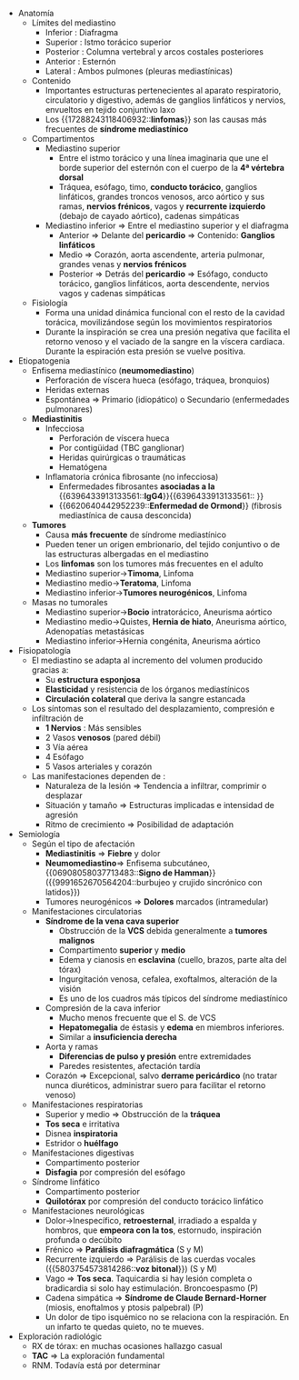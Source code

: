 - Anatomía
    - Límites del mediastino
        - Inferior : Diafragma
        - Superior : Istmo torácico superior
        - Posterior : Columna vertebral y arcos costales posteriores
        - Anterior : Esternón
        - Lateral : Ambos pulmones (pleuras mediastínicas)
    - Contenido
        - Importantes estructuras pertenecientes al aparato respiratorio, circulatorio y digestivo, además de ganglios linfáticos y nervios, envueltos en tejido conjuntivo laxo
        - Los {{17288243118406932::**linfomas**}} son las causas más frecuentes de **síndrome mediastínico**
    - Compartimentos
        - Mediastino superior
            - Entre el istmo torácico y una línea imaginaria que une el borde superior del esternón con el cuerpo de la **4ª vértebra dorsal**
            - Tráquea, esófago, timo, **conducto torácico**, ganglios linfáticos, grandes troncos venosos, arco aórtico y sus ramas, **nervios frénicos**, vagos y **recurrente izquierdo** (debajo de cayado aórtico), cadenas simpáticas
        - Mediastino inferior ⇒ Entre el mediastino superior y el diafragma
            - Anterior ⇒ Delante del **pericardio** ⇒ Contenido: **Ganglios linfáticos**
            - Medio ⇒ Corazón, aorta ascendente, arteria pulmonar, grandes venas y **nervios frénicos**
            - Posterior ⇒ Detrás del **pericardio** ⇒ Esófago, conducto torácico, ganglios linfáticos, aorta descendente, nervios vagos y cadenas simpáticas
    - Fisiología
        - Forma una unidad dinámica funcional con el resto de la cavidad torácica, movilizándose según los movimientos respiratorios
        - Durante la inspiración se crea una presión negativa que facilita el retorno venoso y el vaciado de la sangre en la víscera cardiaca. Durante la espiración esta presión se vuelve positiva.
- Etiopatogenia
    - Enfisema mediastínico (**neumomediastino**)
        - Perforación de víscera hueca (esófago, tráquea, bronquios)
        - Heridas externas
        - Espontánea ⇒ Primario (idiopático) o Secundario (enfermedades pulmonares)
    - **Mediastinitis**
        - Infecciosa
            - Perforación de víscera hueca
            - Por contigüidad (TBC ganglionar)
            - Heridas quirúrgicas o traumáticas
            - Hematógena
        - Inflamatoria crónica fibrosante (no infecciosa)
            - Enfermedades fibrosantes **asociadas a la** {{6396433913133561::**IgG4**}}{{6396433913133561:: }}
            - {{6620640442952239::**Enfermedad de Ormond**}} (fibrosis mediastínica de causa desconcida)
    - **Tumores**
        - Causa **más frecuente** de síndrome mediastínico
        - Pueden tener un origen embrionario, del tejido conjuntivo o de las estructuras albergadas en el mediastino
        - Los **linfomas** son los tumores más frecuentes en el adulto
        - Mediastino superior→**Timoma**, Linfoma
        - Mediastino medio→**Teratoma**, Linfoma
        - Mediastino inferior→**Tumores neurogénicos**, Linfoma
    - Masas no tumorales
        - Mediastino superior→**Bocio** intratorácico, Aneurisma aórtico
        - Mediastino medio→Quistes, **Hernia de hiato**, Aneurisma aórtico, Adenopatías metastásicas
        - Mediastino inferior→Hernia congénita, Aneurisma aórtico
- Fisiopatología
    - El mediastino se adapta al incremento del volumen producido gracias a:
        - Su **estructura esponjosa**
        - **Elasticidad** y resistencia de los órganos mediastínicos
        - **Circulación colateral** que deriva la sangre estancada
    - Los síntomas son el resultado del desplazamiento, compresión e infiltración de
        - **1 Nervios** : Más sensibles
        - 2 Vasos **venosos** (pared débil)
        - 3 Vía aérea
        - 4 Esófago
        - 5 Vasos arteriales y corazón
    - Las manifestaciones dependen de :
        - Naturaleza de la lesión ⇒ Tendencia a infiltrar, comprimir o desplazar
        - Situación y tamaño ⇒ Estructuras implicadas e intensidad de agresión
        - Ritmo de crecimiento ⇒ Posibilidad de adaptación
- Semiología
    - Según el tipo de afectación
        - **Mediastinitis** ⇒ **Fiebre** y dolor
        - **Neumomediastino**⇒ Enfisema subcutáneo, {{06908058037713483::**Signo de Hamman**}} ({{9991652670564204::burbujeo y crujido sincrónico con latidos}})
        - Tumores neurogénicos ⇒ **Dolores** marcados (intramedular)
    - Manifestaciones circulatorias
        - **Síndrome de la vena cava superior**
            - Obstrucción de la **VCS** debida generalmente a **tumores malignos**
            - Compartimento **superior** y **medio**
            - Edema y cianosis en **esclavina** (cuello, brazos, parte alta del tórax)
            - Ingurgitación venosa, cefalea, exoftalmos, alteración de la visión
            - Es uno de los cuadros más típicos del síndrome mediastínico
        - Compresión de la cava inferior
            - Mucho menos frecuente que el S. de VCS
            - **Hepatomegalia** de éstasis y **edema** en miembros inferiores.
            - Similar a **insuficiencia derecha**
        - Aorta y ramas
            - **Diferencias de pulso y presión** entre extremidades
            - Paredes resistentes, afectación tardía
        - Corazón ⇒ Excepcional, salvo **derrame pericárdico** (no tratar nunca diuréticos, administrar suero para facilitar el retorno venoso)
    - Manifestaciones respiratorias
        - Superior y medio ⇒ Obstrucción de la **tráquea**
        - **Tos seca** e irritativa
        - Disnea **inspiratoria**
        - Estridor o **huélfago**
    - Manifestaciones digestivas
        - Compartimento posterior
        - **Disfagia** por compresión del esófago
    - Síndrome linfático
        - Compartimento posterior
        - **Quilotórax** por compresión del conducto torácico linfático
    - Manifestaciones neurológicas
        - Dolor→Inespecífico, **retroesternal**, irradiado a espalda y hombros, que **empeora con la tos**, estornudo, inspiración profunda o decúbito
        - Frénico ⇒ **Parálisis diafragmática** (S y M)
        - Recurrente izquierdo ⇒ Parálisis de las cuerdas vocales ({{5803754573814286::**voz bitonal**}}) (S y M)
        - Vago ⇒ **Tos seca**. Taquicardia si hay lesión completa o bradicardia si solo hay estimulación. Broncoespasmo (P)
        - Cadena simpática ⇒ **Síndrome de Claude Bernard-Horner** (miosis, enoftalmos y ptosis palpebral) (P)
        - Un dolor de tipo isquémico no se relaciona con la respiración. En un infarto te quedas quieto, no te mueves.
- Exploración radiológic
    - RX de tórax: en muchas ocasiones hallazgo casual
    - **TAC** ⇒ La exploración fundamental
    - RNM. Todavía está por determinar